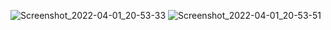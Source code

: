![Screenshot_2022-04-01_20-53-33](https://user-images.githubusercontent.com/102584092/161288663-8e701d93-5eb0-456f-b1d9-d1812596c4be.png)
![Screenshot_2022-04-01_20-53-51](https://user-images.githubusercontent.com/102584092/161288805-b9a77d64-f8f0-404d-b6d8-3b6fd6a2320d.png)

